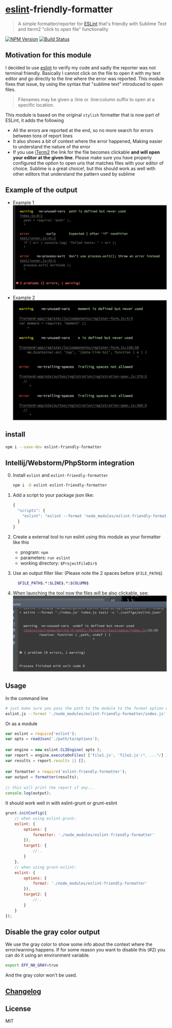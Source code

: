 # [eslint](https://github.com/nzakas/eslint/)-friendly-formatter
> A simple formatter/reporter for [ESLint](https://github.com/nzakas/eslint/) that's friendly with Sublime Text and iterm2 "click to open file" functionality

[![NPM Version](http://img.shields.io/npm/v/eslint-friendly-formatter.svg?style=flat)](https://npmjs.org/package/eslint-friendly-formatter)
[![Build Status](http://img.shields.io/travis/royriojas/eslint-friendly-formatter.svg?style=flat)](https://travis-ci.org/royriojas/eslint-friendly-formatter)

## Motivation for this module

I decided to use [eslint](https://github.com/nzakas/eslint/) to verify my code and sadly the reporter was not terminal 
friendly. Basically I cannot click on the file to open it with my text editor and go directly to the line where 
the error was reported. This module fixes that issue, by using the syntax that "sublime text" introduced to open files.

> Filenames may be given a :line or :line:column suffix to open at a specific
> location.

This module is based on the original `stylish` formatter that is now part of ESLint, it adds the following

- All the errors are reported at the end, so no more search for errors between tons of report lines
- It also shows a bit of context where the error happened, Making easier to understand the nature of the error
- If you use [iTerm2](http://iterm2.com/) the link for the file becomes clickable **and will open your editor at the given line**. 
  Please make sure you have properly configured the option to open uris that matches files with your editor of choice. 
  Sublime is a great choice!, but this should work as well with other editors that understand the pattern used by sublime 

## Example of the output

- Example 1
  ![screenshot](screenshot.png)

- Example 2
  ![screenshot](screenshot2.png)

## install

```bash
npm i --save-dev eslint-friendly-formatter
```

## Intellij/Webstorm/PhpStorm integration
0. Install `eslint` and `eslint-friendly-formatter`
   ```bash
   npm i -D eslint eslint-friendly-formatter
   ```
1. Add a script to your package json like: 
   ```javascript
   {
     "scripts": {
       "eslint": "eslint --format 'node_modules/eslint-friendly-formatter' -c './configs/eslint.json' file1 file2 dir1/ dir2/",
     }
   }
   ```
  
1. Create a external tool to run eslint using this module as your formatter like this
   - program: `npm`
   - parameters: `run eslint`
   - working directory: `$ProjectFileDir$`
2. Use an output filter like: (Please note the 2 spaces before `$FILE_PATH$`)
   ```bash
     $FILE_PATH$.*:$LINE$.*:$COLUMN$
   ```
3. When launching the tool now the files will be also clickable, see:
   ![screenshot](screenshot3.png)

## Usage

In the command line

```bash
# just make sure you pass the path to the module to the format option of eslint
eslint.js --format './node_modules/eslint-friendly-formatter/index.js' index.js test/ -c './eslint.json'
```
Or as a module

```javascript
var eslint = require('eslint');
var opts = readJson('./path/to/options');

var engine = new eslint.CLIEngine( opts );
var report = engine.executeOnFiles( ['file1.js', 'file2.js'/*, ...*/] );
var results = report.results || [];

var formatter = require('eslint-friendly-formatter');
var output = formatter(results);

// this will print the report if any...
console.log(output);

```

It should work well in with eslint-grunt or grunt-eslint

```javascript
grunt.initConfig({
    // when using eslint-grunt:
    eslint: {
        options: {
            formatter: './node_modules/eslint-friendly-formatter'
        }),
        target1: {
            //..
        }
    },
    // when using grunt-eslint:
    eslint: {
        options: {
            format: './node_modules/eslint-friendly-formatter'
        }),
        target2: {
            //..
        }
    }
});
```
## Disable the gray color output

We use the gray color to show some info about the context where the error/warning happens. If for some reason you want to disable this (#2) you can do it using an environment variable.

```bash
export EFF_NO_GRAY=true
```

And the gray color won't be used.

## [Changelog](./changelog.md)

## License 

MIT


